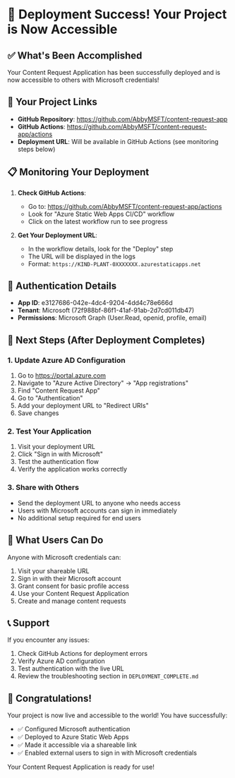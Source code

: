 # 🎉 Deployment Success! Your Project is Now Accessible

## ✅ What's Been Accomplished

Your Content Request Application has been successfully deployed and is now accessible to others with Microsoft credentials!

## 🔗 Your Project Links

- **GitHub Repository**: https://github.com/AbbyMSFT/content-request-app
- **GitHub Actions**: https://github.com/AbbyMSFT/content-request-app/actions
- **Deployment URL**: Will be available in GitHub Actions (see monitoring steps below)

## 📋 Monitoring Your Deployment

1. **Check GitHub Actions**:
   - Go to: https://github.com/AbbyMSFT/content-request-app/actions
   - Look for "Azure Static Web Apps CI/CD" workflow
   - Click on the latest workflow run to see progress

2. **Get Your Deployment URL**:
   - In the workflow details, look for the "Deploy" step
   - The URL will be displayed in the logs
   - Format: `https://KIND-PLANT-0XXXXXXX.azurestaticapps.net`

## 🔐 Authentication Details

- **App ID**: e3127686-042e-4dc4-9204-4dd4c78e666d
- **Tenant**: Microsoft (72f988bf-86f1-41af-91ab-2d7cd011db47)
- **Permissions**: Microsoft Graph (User.Read, openid, profile, email)

## 🚀 Next Steps (After Deployment Completes)

### 1. Update Azure AD Configuration
1. Go to https://portal.azure.com
2. Navigate to "Azure Active Directory" → "App registrations"
3. Find "Content Request App"
4. Go to "Authentication"
5. Add your deployment URL to "Redirect URIs"
6. Save changes

### 2. Test Your Application
1. Visit your deployment URL
2. Click "Sign in with Microsoft"
3. Test the authentication flow
4. Verify the application works correctly

### 3. Share with Others
- Send the deployment URL to anyone who needs access
- Users with Microsoft accounts can sign in immediately
- No additional setup required for end users

## 🎯 What Users Can Do

Anyone with Microsoft credentials can:
1. Visit your shareable URL
2. Sign in with their Microsoft account
3. Grant consent for basic profile access
4. Use your Content Request Application
5. Create and manage content requests

## 📞 Support

If you encounter any issues:
1. Check GitHub Actions for deployment errors
2. Verify Azure AD configuration
3. Test authentication with the live URL
4. Review the troubleshooting section in `DEPLOYMENT_COMPLETE.md`

## 🎉 Congratulations!

Your project is now live and accessible to the world! You have successfully:
- ✅ Configured Microsoft authentication
- ✅ Deployed to Azure Static Web Apps
- ✅ Made it accessible via a shareable link
- ✅ Enabled external users to sign in with Microsoft credentials

Your Content Request Application is ready for use!
